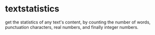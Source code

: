 # textstatistics
get the statistics of any text's content, by counting the number of words, punctuation characters, real numbers, and finally integer numbers.
